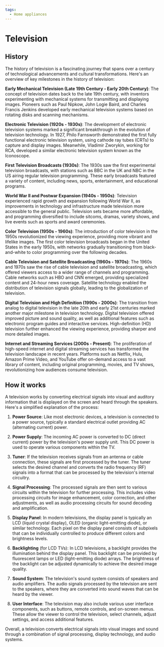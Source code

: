 ```yaml
---
tags:
  - Home appliances
---
```


<head>
    <meta name="google-adsense-account" content="ca-pub-9364684337389377">
    <meta charset="UTF-8">
    <meta name="viewport" content="width=device-width, initial-scale=1.0">
    <meta name="description" content="Welcome to ac-electricity! Here you will learn more about electricity, the different components used to make an electrical circuit as well as their features and use cases.">
    <meta name="keywords" content="alexis carbillet, carbillet, electricity, capacitors, conductors, diodes, electronic, energy source, hardware, home appliances, inductors, insulators, resistors, semi-conductors">
    <meta name="author" content="Alexis Carbillet ">
</head>

# Television

## History

The history of television is a fascinating journey that spans over a century of technological advancements and cultural transformations. Here's an overview of key milestones in the history of television:

**Early Mechanical Television (Late 19th Century - Early 20th Century)**: The concept of television dates back to the late 19th century, with inventors experimenting with mechanical systems for transmitting and displaying images. Pioneers such as Paul Nipkow, John Logie Baird, and Charles Francis Jenkins developed early mechanical television systems based on rotating disks and scanning mechanisms.

**Electronic Television (1920s - 1930s)**: The development of electronic television systems marked a significant breakthrough in the evolution of television technology. In 1927, Philo Farnsworth demonstrated the first fully functional electronic television system, using cathode ray tubes (CRTs) to capture and display images. Meanwhile, Vladimir Zworykin, working for RCA, developed a similar electronic television system known as the Iconoscope.

**First Television Broadcasts (1930s)**: The 1930s saw the first experimental television broadcasts, with stations such as BBC in the UK and NBC in the US airing regular television programming. These early broadcasts featured a variety of content, including news, sports, entertainment, and educational programs.

**World War II and Postwar Expansion (1940s - 1950s)**: Television experienced rapid growth and expansion following World War II, as improvements in technology and infrastructure made television more accessible to the general public. Television sets became more affordable, and programming diversified to include sitcoms, dramas, variety shows, and live events such as sports and award ceremonies.

**Color Television (1950s - 1960s)**: The introduction of color television in the 1950s revolutionized the viewing experience, providing more vibrant and lifelike images. The first color television broadcasts began in the United States in the early 1950s, with networks gradually transitioning from black-and-white to color programming over the following decades.

**Cable Television and Satellite Broadcasting (1960s - 1970s)**: The 1960s and 1970s saw the rise of cable television and satellite broadcasting, which offered viewers access to a wider range of channels and programming. Cable networks such as HBO and CNN emerged, providing specialized content and 24-hour news coverage. Satellite technology enabled the distribution of television signals globally, leading to the globalization of television.

**Digital Television and High Definition (1990s - 2000s)**: The transition from analog to digital television in the late 20th and early 21st centuries marked another major milestone in television technology. Digital television offered improved picture and sound quality, as well as additional features such as electronic program guides and interactive services. High-definition (HD) television further enhanced the viewing experience, providing sharper and more detailed images.

**Internet and Streaming Services (2000s - Present)**: The proliferation of high-speed internet and digital streaming services has transformed the television landscape in recent years. Platforms such as Netflix, Hulu, Amazon Prime Video, and YouTube offer on-demand access to a vast library of content, including original programming, movies, and TV shows, revolutionizing how audiences consume television.

## How it works

A television works by converting electrical signals into visual and auditory information that is displayed on the screen and heard through the speakers. Here's a simplified explanation of the process:

1. **Power Source**: Like most electronic devices, a television is connected to a power source, typically a standard electrical outlet providing AC (alternating current) power.

2. **Power Supply**: The incoming AC power is converted to DC (direct current) power by the television's power supply unit. This DC power is used to operate various components within the TV.

3. **Tuner**: If the television receives signals from an antenna or cable connection, these signals are first processed by the tuner. The tuner selects the desired channel and converts the radio frequency (RF) signals into a format that can be processed by the television's internal circuitry.

4. **Signal Processing**: The processed signals are then sent to various circuits within the television for further processing. This includes video processing circuits for image enhancement, color correction, and other adjustments, as well as audio processing circuits for sound decoding and amplification.

5. **Display Panel**: In modern televisions, the display panel is typically an LCD (liquid crystal display), OLED (organic light-emitting diode), or similar technology. Each pixel on the display panel consists of subpixels that can be individually controlled to produce different colors and brightness levels.

6. **Backlighting** (for LCD TVs): In LCD televisions, a backlight provides the illumination behind the display panel. This backlight can be provided by fluorescent lamps or LED (light-emitting diode) arrays. The brightness of the backlight can be adjusted dynamically to achieve the desired image quality.

7. **Sound System**: The television's sound system consists of speakers and audio amplifiers. The audio signals processed by the television are sent to the speakers, where they are converted into sound waves that can be heard by the viewer.

8. **User Interface**: The television may also include various user interface components, such as buttons, remote controls, and on-screen menus. These allow the viewer to control the television, select channels, adjust settings, and access additional features.

Overall, a television converts electrical signals into visual images and sound through a combination of signal processing, display technology, and audio systems.